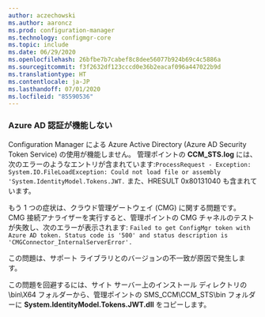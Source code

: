 ```yaml
---
author: aczechowski
ms.author: aaroncz
ms.prod: configuration-manager
ms.technology: configmgr-core
ms.topic: include
ms.date: 06/29/2020
ms.openlocfilehash: 26bfbe7b7cabef8c8dee56077b924b69c4c5886a
ms.sourcegitcommit: f3f2632df123cccd0e36b2eacaf096a447022b9d
ms.translationtype: HT
ms.contentlocale: ja-JP
ms.lasthandoff: 07/01/2020
ms.locfileid: "85590536"
---
```

### <a name="azure-ad-authentication-doesnt-work"></a><a name="ki_auth"></a> Azure AD 認証が機能しない
<!--7569264-->
Configuration Manager による Azure Active Directory (Azure AD Security Token Service) の使用が機能しません。 管理ポイントの **CCM_STS.log** には、次のエラーのようなエントリが含まれています:`ProcessRequest - Exception: System.IO.FileLoadException: Could not load file or assembly 'System.IdentityModel.Tokens.JWT.` また、HRESULT 0x80131040 も含まれています。

もう 1 つの症状は、クラウド管理ゲートウェイ (CMG) に関する問題です。 CMG 接続アナライザーを実行すると、管理ポイントの CMG チャネルのテストが失敗し、次のエラーが表示されます: `Failed to get ConfigMgr token with Azure AD token. Status code is '500' and status description is 'CMGConnector_InternalServerError'.`

この問題は、サポート ライブラリとのバージョンの不一致が原因で発生します。

この問題を回避するには、サイト サーバー上のインストール ディレクトリの \bin\X64 フォルダーから、管理ポイントの SMS_CCM\CCM_STS\bin フォルダーに **System.IdentityModel.Tokens.JWT.dll** をコピーします。
